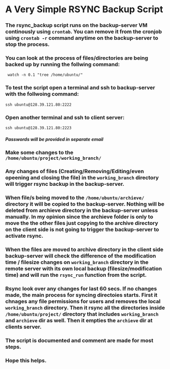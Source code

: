 # A Very Simple RSYNC Backup Script

### The rsync_backup script runs on the backup-server VM continously using `crontab`. You can remove it from the cronjob using `crontab -r` command anytime on the backup-server to stop the process.

### You can look at the process of files/directories are being backed up by running the follwing command:
```console
 watch -n 0.1 "tree /home/ubuntu/"
 ```

### To test the script open a terminal and ssh to backup-server with the follwoing command:
```console
ssh ubuntu@128.39.121.80:2222
```

### Open another terminal and ssh to client server:
```console
ssh ubuntu@128.39.121.80:2223
```
##### *Passwords will be provided in separate email*

### Make some changes to the `/home/ubuntu/project/working_branch/` 

### Any changes of files (Creating/Removing/Editing/even opeening and closing the file) in the `working_branch` directory will trigger rsync backup in the backup-server.

### When file/s being moved to the `/home/ubuntu/archieve/` directory it will be copied to the backup-server. Nothing will be deleted from archieve directory in the backup-server unless manually. In my opinion since the archieve folder is only to move the the other files just copying to the archive directory on the client side is not going to trigger the backup-server to activate rsync. 

### When the files are moved to archive directory in the client side backup-server will check the difference of the modification time / filesize changes on `working_branch` directory in the remote server with its own local backup (filesize/modification time) and will run the `rsync_run` function from the script.

### Rsync look over any changes for last 60 secs. If no changes made, the main process for syncing directoies starts. First it chnages any file permissions for users and removes the local `working_branch` directory. Then it rsync all the directories inside `/home/ubuntu/project/` directory that includes `working_branch` and `archieve` dir as well. Then it empties the `archieve` dir at clients server.

### The script is documented and comment are made for most steps.

### Hope this helps.
